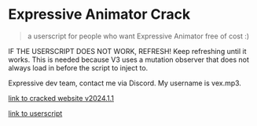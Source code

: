# Expressive Animator Crack
> a userscript for people who want Expressive Animator free of cost :)

IF THE USERSCRIPT DOES NOT WORK, REFRESH! Keep refreshing until it works. This is needed because V3 uses a mutation observer that does not always load in before the script to inject to.

Expressive dev team, contact me via Discord. My username is vex.mp3.

[link to cracked website v2024.1.1](https://expressive-animator-cracked.web.app/)

[link to userscript](https://github.com/danthekidd/Expressive-Animator-Crack/raw/main/Expressive%20Animator%20Crack%20V3.user.js)

